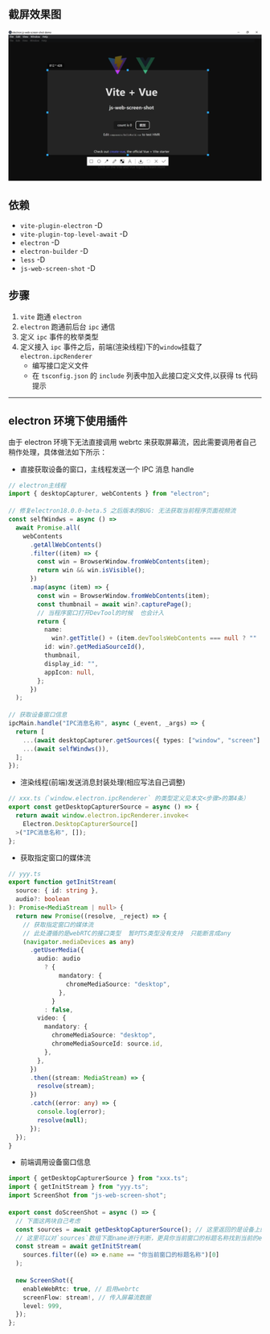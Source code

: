 ## 截屏效果图

![截屏效果图](./demo/1.png)

## 依赖

- `vite-plugin-electron` -D
- `vite-plugin-top-level-await` -D
- `electron` -D
- `electron-builder` -D
- `less` -D
- `js-web-screen-shot` -D

## 步骤

1. `vite` 跑通 `electron`
2. `electron` 跑通前后台 `ipc` 通信
3. 定义 `ipc` 事件的枚举类型
4. 定义接入 `ipc` 事件之后，前端(渲染线程)下的`window`挂载了`electron.ipcRenderer`
   - 编写接口定义文件
   - 在 `tsconfig.json` 的 `include` 列表中加入此接口定义文件,以获得 ts 代码提示

---

## electron 环境下使用插件

由于 electron 环境下无法直接调用 webrtc 来获取屏幕流，因此需要调用者自己稍作处理，具体做法如下所示：

- 直接获取设备的窗口，主线程发送一个 IPC 消息 handle

```typescript
// electron主线程
import { desktopCapturer, webContents } from "electron";

// 修复electron18.0.0-beta.5 之后版本的BUG: 无法获取当前程序页面视频流
const selfWindws = async () =>
  await Promise.all(
    webContents
      .getAllWebContents()
      .filter((item) => {
        const win = BrowserWindow.fromWebContents(item);
        return win && win.isVisible();
      })
      .map(async (item) => {
        const win = BrowserWindow.fromWebContents(item);
        const thumbnail = await win?.capturePage();
        // 当程序窗口打开DevTool的时候  也会计入
        return {
          name:
            win?.getTitle() + (item.devToolsWebContents === null ? "" : "-dev"), // 给dev窗口加上后缀
          id: win?.getMediaSourceId(),
          thumbnail,
          display_id: "",
          appIcon: null,
        };
      })
  );

// 获取设备窗口信息
ipcMain.handle("IPC消息名称", async (_event, _args) => {
  return [
    ...(await desktopCapturer.getSources({ types: ["window", "screen"] })),
    ...(await selfWindws()),
  ];
});
```

- 渲染线程(前端)发送消息封装处理(相应写法自己调整)

```typescript
// xxx.ts（`window.electron.ipcRenderer` 的类型定义见本文<步骤>的第4条）
export const getDesktopCapturerSource = async () => {
  return await window.electron.ipcRenderer.invoke<
    Electron.DesktopCapturerSource[]
  >("IPC消息名称", []);
};
```

- 获取指定窗口的媒体流

```typescript
// yyy.ts
export function getInitStream(
  source: { id: string },
  audio?: boolean
): Promise<MediaStream | null> {
  return new Promise((resolve, _reject) => {
    // 获取指定窗口的媒体流
    // 此处遵循的是webRTC的接口类型  暂时TS类型没有支持  只能断言成any
    (navigator.mediaDevices as any)
      .getUserMedia({
        audio: audio
          ? {
              mandatory: {
                chromeMediaSource: "desktop",
              },
            }
          : false,
        video: {
          mandatory: {
            chromeMediaSource: "desktop",
            chromeMediaSourceId: source.id,
          },
        },
      })
      .then((stream: MediaStream) => {
        resolve(stream);
      })
      .catch((error: any) => {
        console.log(error);
        resolve(null);
      });
  });
}
```

- 前端调用设备窗口信息

```typescript
import { getDesktopCapturerSource } from "xxx.ts";
import { getInitStream } from "yyy.ts";
import ScreenShot from "js-web-screen-shot";

export const doScreenShot = async () => {
  // 下面这两块自己考虑
  const sources = await getDesktopCapturerSource(); // 这里返回的是设备上的所有窗口信息
  // 这里可以对`sources`数组下面name进行判断，更具你当前窗口的标题名称找到当前的electron窗口
  const stream = await getInitStream(
    sources.filter((e) => e.name == "你当前窗口的标题名称")[0]
  );

  new ScreenShot({
    enableWebRtc: true, // 启用webrtc
    screenFlow: stream!, // 传入屏幕流数据
    level: 999,
  });
};
```

